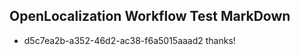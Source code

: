 ## OpenLocalization Workflow Test MarkDown
* d5c7ea2b-a352-46d2-ac38-f6a5015aaad2 
thanks!<!--HONumber=Mar16_HO2-->
